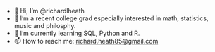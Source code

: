 - 👋 Hi, I’m @richardlheath
- 👀 I’m a recent college grad especially interested in math, statistics, music and philosphy. 
- 🌱 I’m currently learning SQL, Python and R.
- 📫 How to reach me: richard.heath85@gmail.com

<!---
richardlheath/richardlheath is a ✨ special ✨ repository because its `README.md` (this file) appears on your GitHub profile.
You can click the Preview link to take a look at your changes.
--->
